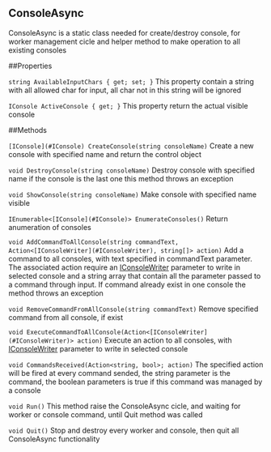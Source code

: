 ConsoleAsync
------------
ConsoleAsync is a static class needed for create/destroy console, for worker management cicle 
and helper method to make operation to all existing consoles

##Properties

`string AvailableInputChars { get; set; }` 
This property contain a string with all allowed char for input, all char not in this string will be ignored
 
`IConsole ActiveConsole { get; }` 
This property return the actual visible console

##Methods

`[IConsole](#IConsole) CreateConsole(string consoleName)` 
Create a new console with specified name and return the control object

`void DestroyConsole(string consoleName)` 
Destroy console with specified name if the console is the last one this method throws an exception

`void ShowConsole(string consoleName)` 
Make console with specified name visible

`IEnumerable<[IConsole](#IConsole)> EnumerateConsoles()` 
Return anumeration of consoles

`void AddCommandToAllConsole(string commandText, Action<[IConsoleWriter](#IConsoleWriter), string[]> action)` 
Add a command to all consoles, with text specified in commandText parameter. The associated action require an [IConsoleWriter](#IConsoleWriter) parameter to write in selected console and a string array that contain all the parameter passed to a command through input. If command already exist in one console the method throws an exception

`void RemoveCommandFromAllConsole(string commandText)` 
Remove specified command from all console, if exist

`void ExecuteCommandToAllConsole(Action<[IConsoleWriter](#IConsoleWriter)> action)` 
Execute an action to all consoles, with [IConsoleWriter](#IConsoleWriter) parameter to write in selected console

`void CommandsReceived(Action<string, bool>; action)` 
The specified action will be fired at every command sended, the string parameter is the command, the boolean parameters is true if this command was managed by a console

`void Run()` 
This method raise the ConsoleAsync cicle, and waiting for worker or console command, until Quit method was called

`void Quit()` 
Stop and destroy every worker and console, then quit all ConsoleAsync functionality

